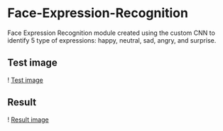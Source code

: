 # Face-Expression-Recognition
Face Expression Recognition module created using the custom CNN to identify 5 type of expressions: happy, neutral, sad, angry, and surprise.
## Test image
! [Test image](https://github.com/ojas-wani/Face-Expression-Recognition/blob/main/exp.jpg)
## Result
! [Result image](https://github.com/ojas-wani/Face-Expression-Recognition/blob/main/Result.png)
